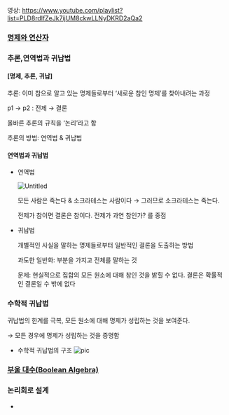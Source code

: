 영상: https://www.youtube.com/playlist?list=PLD8rdlfZeJk7ijUM8ckwLLNyDKRD2aQa2

### [명제와 연산자](/이산-수학/이산수학-기초/명제와-연산자.md)


### 추론,연역법과 귀납법
#### [명제, 추론, 귀납]

추론: 이미 참으로 알고 있는 명제들로부터 ‘새로운 참인 명제’를 찾아내려는 과정

p1 → p2  :  전제 → 결론

올바른 추론의 규칙을 ‘논리’라고 함

추론의 방법: 연역법 & 귀납법

#### 연역법과 귀납법

- 연역법
    
    ![Untitled](https://s3.us-west-2.amazonaws.com/secure.notion-static.com/ccbf3512-95e8-43ca-97d2-58d0e56de5a7/Untitled.png?X-Amz-Algorithm=AWS4-HMAC-SHA256&X-Amz-Content-Sha256=UNSIGNED-PAYLOAD&X-Amz-Credential=AKIAT73L2G45EIPT3X45%2F20230226%2Fus-west-2%2Fs3%2Faws4_request&X-Amz-Date=20230226T120850Z&X-Amz-Expires=86400&X-Amz-Signature=0b0f9a6dd4878d36b545f55b04cdbe832ab5e060f9683ccf1a8cad0de3d6bcfa&X-Amz-SignedHeaders=host&response-content-disposition=filename%3D%22Untitled.png%22&x-id=GetObject)
    
    모든 사람은 죽는다 & 소크라테스는 사람이다 → 그러므로 소크라테스는 죽는다.
    
    전제가 참이면 결론은 참이다. 전제가 과연 참인가? 를 중점
    
- 귀납법
    
    개별적인 사실을 말하는 명제들로부터 일반적인 결론을 도출하는 방법
    
    과도한 일반화: 부분을 가지고 전체를 말하는 것
    
    문제: 현실적으로 집합의 모든 원소에 대해 참인 것을 밝힐 수 없다. 결론은 확률적인 결론일 수 밖에 없다

### 수학적 귀납법
귀납법의 한계를 극복, 모든 원소에 대해 명제가 성립하는 것을 보여준다.

→ 모든 경우에 명제가 성립하는 것을 증명함

- 수학적 귀납법의 구조
![pic](https://s3.us-west-2.amazonaws.com/secure.notion-static.com/f8e515c5-5325-4c40-bafe-183ea06cb7d8/Untitled.png?X-Amz-Algorithm=AWS4-HMAC-SHA256&X-Amz-Content-Sha256=UNSIGNED-PAYLOAD&X-Amz-Credential=AKIAT73L2G45EIPT3X45%2F20230226%2Fus-west-2%2Fs3%2Faws4_request&X-Amz-Date=20230226T120805Z&X-Amz-Expires=86400&X-Amz-Signature=9a3d2a5306e956283510037aaac27ce21cdc0bc31c4a15786b28dd4a1b4e3225&X-Amz-SignedHeaders=host&response-content-disposition=filename%3D%22Untitled.png%22&x-id=GetObject)

### [부울 대수(Boolean Algebra)](/이산-수학/명제,추론,귀납,부울대수/부울-대수.md)

### 논리회로 설계
- 